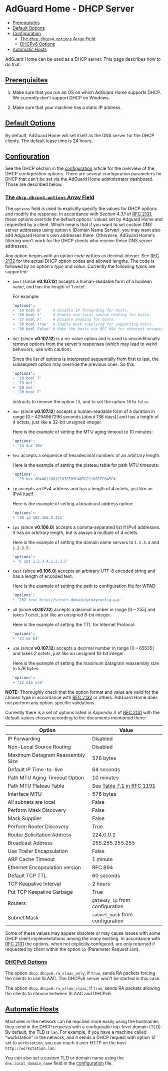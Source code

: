  #  AdGuard Home - DHCP Server

 *  [Prerequisites](#prereq)
 *  [Default Options](#default)
 *  [Configuration](#config)
     *  [The `dhcp.dhcpv4.options` Array Field](#config-4)
     *  [DHCPv6 Options](#config-6)
 *  [Automatic Hosts](#autohosts)

AdGuard Home can be used as a DHCP server.  This page describes how to do that.



##  <a id="prereq" href="#prereq">Prerequisites</a>

1.  Make sure that you run an OS on which AdGuard Home supports DHCP.  We
    currently don't support DHCP on Windows.

1.  Make sure that your machine has a static IP address.



##  <a id="default" href="#default">Default Options</a>

By default, AdGuard Home will set itself as the DNS server for the DHCP clients.
The default lease time is 24 hours.



##  <a id="config" href="#config">Configuration</a>

See the DHCP section in the [configuration] article for the overview of the DHCP
configuration options.  There are several configuration parameters for DHCP that
can't be set via the AdGuard Home administrator dashboard.  Those are described
below.



   ###  <a id="config-4" href="#config-4">The `dhcp.dhcpv4.options` Array Field</a>

The `options` field is used to explicitly specify the values for DHCP options
and modify the response.  In accordance with *Section 4.3.1* of [RFC
2131][rfc-2131], these options override the default options' values set by
Adguard Home and requested by a client.  Which means that if you want to set
custom DNS server addresses using option `6` (Domain Name Server), you may want
also add Adguard Home's own addresses there.  Otherwise, AdGuard Home's
filtering won't work for the DHCP clients who receive these DNS server
addresses.

Any option begins with an option *code* written as decimal integer.  See [RFC
2132][rfc-2132] for the actual DHCP option codes and allowed lengths.  The code
is followed by an option's *type* and *value*.  Currently the following *types*
are supported:

 *  `bool` (since **v0.107.12**) accepts a human-readable form of a boolean
    value, and has the length of 1 octet.

    For example:

    ```yaml
    'options':
    - '19 bool 0'     # Disable IP forwarding for hosts.
    - '20 bool t'     # Enable non-local source routing for hosts.
    - '27 bool F'     # Disable ahoming for hosts.
    - '30 bool true'  # Enable mask supplying for supporting hosts.
    - '36 bool False' # Make the hosts use RFC 894 for ethernet encapsulation.
    ```

 *  `del` (since **v0.107.12**) is a no-value option and is used to
    unconditionally remove options from the server's responses (which may lead
    to weird behaviors, use with caution).

    Since the list of options is interpreted sequentially from first to last,
    the subsequent option may override the previous ones.  So this:

    ```yaml
    'options':
    - '19 bool T'
    - '19 del'
    - '20 del'
    - '20 bool F'
    ```

    instructs to remove the option `19`, and to set the option `20` to `false`.

 *  `dur` (since **v0.107.12**) accepts a human-readable form of a duration in
    range [0 – 4294967296 seconds (about 136 days)] and has a length of *4*
    octets, just like a 32-bit unsigned integer.

    Here is the example of setting the MTU aging timeout to 10 minutes:

    ```yaml
    'options':
    - '24 dur 10m'
    ```

 *  `hex` accepts a sequence of hexadecimal numbers of an arbitrary length.

    Here is the example of setting the plateau table for path MTU timeouts:

    ```yaml
    'options':
    - '25 hex 0044012801FC03EE05D407D211001FE645FA'
    ```

 *  `ip` accepts an IPv4 address and has a length of *4* octets, just like an
    IPv4 itself.

    Here is the example of setting a broadcast address option:

    ```yaml
    'options':
    - '28 ip 192.168.0.255'
    ```

 *  `ips` (since **v0.106.0**) accepts a comma-separated list if IPv4 addresses.
    It has an arbitrary length, but is always a multiple of *4* octets.

    Here is the example of setting the domain name servers to `1.2.3.4` and
    `1.2.3.5`:

    ```yaml
    'options':
    - '6 ips 1.2.3.4,1.2.3.5'
    ```

 *  `text` (since **v0.106.0**) accepts an arbitrary UTF-8 encoded string and
    has a length of encoded text.

    Here is the example of setting the path to configuration file for WPAD:

    ```yaml
    'options':
    - '252 text http://server.domain/proxyconfig.pac'
    ```

 *  `u8` (since **v0.107.12**) accepts a decimal number in range [0 – 255] and
    takes *1* octet, just like an unsigned 8-bit integer.

    Here is the example of setting the TTL for Internet Protocol:

    ```yaml
    'options':
    - '23 u8 64'
    ```

 *  `u16` (since **v0.107.12**) accepts a decimal number in range [0 – 65535]
    and takes *2* octets, just like an unsigned 16-bit integer.

    Here is the example of setting the maximum datagram reassembly size to 576
    bytes:

    ```yaml
    'options':
    - '22 u16 576'
    ```

**NOTE:** Thoroughly check that the option format and value are valid for the
chosen type in accordance with [RFC 2132][rfc-2132] or others. AdGuard Home does
not perform any option-specific validations.

Currently there is a set of options listed in *Appendix A* of [RFC
2131][rfc-2131] with the default values chosen according to the documents
mentioned there:

| Option                           | Value                                         |
| -------------------------------- | --------------------------------------------- |
| IP Forwarding                    | Disabled                                      |
| Non-Local Source Routing         | Disabled                                      |
| Maximum Datagram Reassembly Size | 576 bytes                                     |
| Default IP Time-to-live          | 64 seconds                                    |
| Path MTU Aging Timeout Option    | 10 minutes                                    |
| Path MTU Plateau Table           | See [Table 7.1 in RFC 1191][rfc-1191-tbl-7.1] |
| Interface MTU                    | 576 bytes                                     |
| All subnets are local            | False                                         |
| Perform Mask Discovery           | False                                         |
| Mask Supplier                    | False                                         |
| Perform Router Discovery         | True                                          |
| Router Solicitation Address      | 224.0.0.2                                     |
| Broadcast Address                | 255.255.255.255                               |
| Use Trailer Encapsulation        | False                                         |
| ARP Cache Timeout                | 1 minute                                      |
| Ethernet Encapsulation version   | RFC 894                                       |
| Default TCP TTL                  | 60 seconds                                    |
| TCP Keepalive Interval           | 2 hours                                       |
| Put TCP Keepalive Garbage        | True                                          |
| Routers                          | `gateway_ip` from configuration               |
| Subnet Mask                      | `subnet_mask` from configuration              |

Some of these values may appear obsolete or may cause issues with some DHCP
client implementations among the many existing.  In accordance with [RFC
2131][rfc-2131] the options, when not explicitly configured, are only returned
if requested by client within the option `55` (Parameter Request List).


 ###  <a id="config-6" href="#config-6">DHCPv6 Options</a>

The option `dhcp.dhcpv6.ra_slaac_only`, if `true`, sends RA packets forcing the
clients to use SLAAC.  The DHCPv6 server won't be started in this case.

The option `dhcp.dhcpv6.ra_allow_slaac`, if `true`, sends RA packets allowing
the clients to choose between SLAAC and DHCPv6.

[configuration]:    https://github.com/AdguardTeam/AdGuardHome/wiki/Configuration
[rfc-1191-tbl-7.1]: https://datatracker.ietf.org/doc/html/rfc1191#section-7.1
[rfc-2131]:         https://datatracker.ietf.org/doc/html/rfc2131
[rfc-2132]:         https://datatracker.ietf.org/doc/html/rfc2132



##  <a id="autohosts" href="#autohosts">Automatic Hosts</a>

Machines in the network can be reached more easily using the hostnames they send
in the DHCP requests with a configurable top-level domain (TLD).  By default,
the TLD is `lan`.  For example, if you have a machine called “workstation” in
the network, and it sends a DHCP request with option 12 set to `workstation`,
you can reach it over HTTP on the host `http://workstation.lan`.

You can also set a custom TLD or domain name using the `dns.local_domain_name`
field in the [configuration] file.

